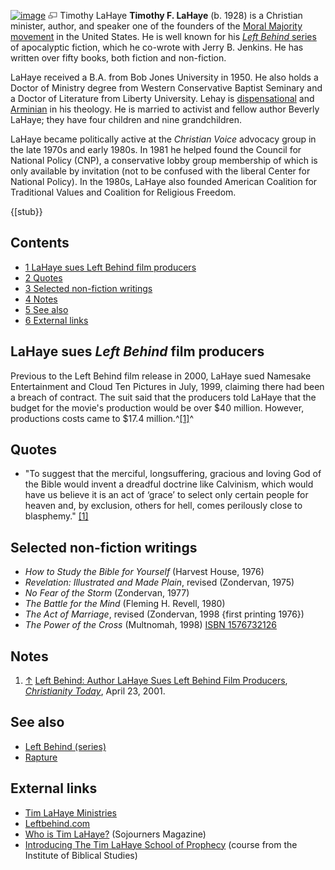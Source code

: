 [![image](images/1/1f/LaHaye.jpg)](http://www.theopedia.com/File:LaHaye.jpg)
[![image](data:image/png;base64,iVBORw0KGgoAAAANSUhEUgAAAA8AAAALCAAAAACFLIiAAAAAAnRSTlMA/1uRIrUAAABPSURBVAjXY/j///+5vXDwjAHIr26ZAgXZe8H8a/+hoIcw/9nevdVL9+79DuPvzQYZFPUezu8BMZLXgkExnD8HAu6hqv//n+HZVjD4DuUDAKlChD3fj6aPAAAAAElFTkSuQmCC)](http://www.theopedia.com/File:LaHaye.jpg "Enlarge")
Timothy LaHaye
**Timothy F. LaHaye** (b. 1928) is a Christian minister, author,
and speaker one of the founders of the
[Moral Majority movement](index.php?title=Moral_Majority_movement&action=edit&redlink=1 "Moral Majority movement (page does not exist)")
in the United States. He is well known for his
[*Left Behind* series](Left_Behind_(series) "Left Behind (series)")
of apocalyptic fiction, which he co-wrote with Jerry B. Jenkins. He
has written over fifty books, both fiction and non-fiction.

LaHaye received a B.A. from Bob Jones University in 1950. He also
holds a Doctor of Ministry degree from Western Conservative Baptist
Seminary and a Doctor of Literature from Liberty University. Lehay
is [dispensational](Dispensationalism "Dispensationalism") and
[Arminian](Arminian "Arminian") in his theology. He is married to
activist and fellow author Beverly LaHaye; they have four children
and nine grandchildren.

LaHaye became politically active at the *Christian Voice* advocacy
group in the late 1970s and early 1980s. In 1981 he helped found
the Council for National Policy (CNP), a conservative lobby group
membership of which is only available by invitation (not to be
confused with the liberal Center for National Policy). In the
1980s, LaHaye also founded American Coalition for Traditional
Values and Coalition for Religious Freedom.

{[stub}}

## Contents

-   [1 LaHaye sues Left Behind film producers](#LaHaye_sues_Left_Behind_film_producers)
-   [2 Quotes](#Quotes)
-   [3 Selected non-fiction writings](#Selected_non-fiction_writings)
-   [4 Notes](#Notes)
-   [5 See also](#See_also)
-   [6 External links](#External_links)

## LaHaye sues *Left Behind* film producers

Previous to the Left Behind film release in 2000, LaHaye sued
Namesake Entertainment and Cloud Ten Pictures in July, 1999,
claiming there had been a breach of contract. The suit said that
the producers told LaHaye that the budget for the movie's
production would be over $40 million. However, productions costs
came to $17.4 million.^[[1]](#note-0)^

## Quotes

-   "To suggest that the merciful, longsuffering, gracious and
    loving God of the Bible would invent a dreadful doctrine like
    Calvinism, which would have us believe it is an act of ‘grace’ to
    select only certain people for heaven and, by exclusion, others for
    hell, comes perilously close to blasphemy."
    [[1]](http://www.aomin.org/index.php?itemid=128)

## Selected non-fiction writings

-   *How to Study the Bible for Yourself* (Harvest House, 1976)
-   *Revelation: Illustrated and Made Plain*, revised (Zondervan,
    1975)
-   *No Fear of the Storm* (Zondervan, 1977)
-   *The Battle for the Mind* (Fleming H. Revell, 1980)
-   *The Act of Marriage*, revised (Zondervan, 1998 {first printing
    1976})
-   *The Power of the Cross* (Multnomah, 1998)
    [ISBN 1576732126](http://www.theopedia.com/Special:BookSources/1576732126)

## Notes

1.  [↑](#ref-0)
    [Left Behind: Author LaHaye Sues Left Behind Film Producers](http://www.christianitytoday.com/ct/2001/april23/14.20.html),
    *[Christianity Today](Christianity_Today "Christianity Today")*,
    April 23, 2001.

## See also

-   [Left Behind (series)](Left_Behind_(series) "Left Behind (series)")
-   [Rapture](Rapture "Rapture")

## External links

-   [Tim LaHaye Ministries](http://www.timlahaye.com/index.php?a=ok)
-   [Leftbehind.com](http://www.leftbehind.com/)
-   [Who is Tim LaHaye?](http://www.sojo.net/index.cfm?action=magazine.article&issue=soj0109&article=010921)
    (Sojourners Magazine)
-   [Introducing The Tim LaHaye School of Prophecy](http://www.schoolofprophecy.com/)
    (course from the Institute of Biblical Studies)



